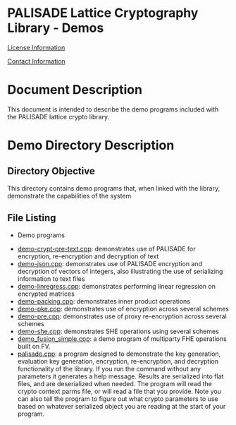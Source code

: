 PALISADE Lattice Cryptography Library - Demos
=============================================

[License Information](License.md)

[Contact Information](Contact.md)

Document Description
===================
This document is intended to describe the demo programs included with the PALISADE lattice crypto library.

Demo Directory Description
==========================

Directory Objective
-------------------
This directory contains demo programs that, when linked with the library, demonstrate the capabilities of the system

File Listing
------------

* Demo programs
- [demo-crypt-pre-text.cpp](src/pke/demo/demo-crypt-pre-text.cpp): demonstrates use of PALISADE for encryption, re-encryption and decryption of text
- [demo-json.cpp](src/pke/demo/demo-json.cpp): demonstrates use of PALISADE encryption and decryption of vectors of integers, also illustrating the use of serializing information to text files
- [demo-linregress.cpp](src/pke/demo/demo-linregress.cpp): demonstrates performing linear regression on encrypted matrices
- [demo-packing.cpp](src/pke/demo/demo-packing.cpp): demonstrates inner product operations
- [demo-pke.cpp](src/pke/demo/demo-pke.cpp): demonstrates use of encryption across several schemes
- [demo-pre.cpp](src/pke/demo/demo-pre.cpp): demonstrates use of proxy re-encryption across several schemes
- [demo-she.cpp](src/pke/demo/demo-she.cpp): demonstrates SHE operations using several schemes
- [demo_fusion_simple.cpp](src/pke/demo/demo_fusion_simple.cpp): a demo program of multiparty FHE operations built on FV.
- [palisade.cpp](src/demo/pre/palisade.cpp): a program designed to demonstrate the key generation, evaluation key generation, encryption, re-encryption, and decryption functionality of the library. If you run the command without any parameters it generates a help message. Results are serialized into flat files, and are deserialized when needed. The program will read the crypto context parms file, or will read a file that you provide. Note you can also tell the program to figure out what crypto parameters to use based on whatever serialized object you are reading at the start of your program.
